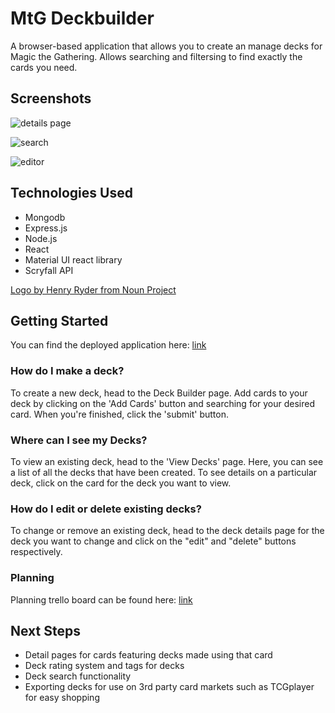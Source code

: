 # MtG Deckbuilder
A browser-based application that allows you to create an manage decks for Magic the Gathering. Allows searching and filtersing to find exactly the cards you need.

## Screenshots

![details page](https://i.imgur.com/4SHClm0.png)

![search](https://i.imgur.com/Cy088Sr.png)

![editor](https://i.imgur.com/24dEmSX.png)

## Technologies Used

- Mongodb
- Express.js
- Node.js
- React
- Material UI react library
- Scryfall API

[Logo by Henry Ryder from Noun Project](https://thenounproject.com/icon/cards-20461/)

## Getting Started

You can find the deployed application here: [link](https://deckbuildermtg.netlify.app/)

### How do I make a deck?

To create a new deck, head to the Deck Builder page. Add cards to your deck by clicking on the 'Add Cards' button and searching for your desired card. When you're finished, click the 'submit' button.

### Where can I see my Decks?

To view an existing deck, head to the 'View Decks' page. Here, you can see a list of all the decks that have been created. To see details on a particular deck, click on the card for the deck you want to view.

### How do I edit or delete existing decks?

To change or remove an existing deck, head to the deck details page for the deck you want to change and click on the "edit" and "delete" buttons respectively.

### Planning 

Planning trello board can be found here: [link](https://trello.com/invite/b/5Wbr776x/ATTIf702581428109cda4b9125d07b90aab3499F8711/p4-planning)

## Next Steps

- Detail pages for cards featuring decks made using that card
- Deck rating system and tags for decks
- Deck search functionality
- Exporting decks for use on 3rd party card markets such as TCGplayer for easy shopping
